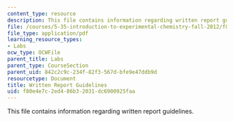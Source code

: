 ```yaml
---
content_type: resource
description: This file contains information regarding written report guidelines.
file: /courses/5-35-introduction-to-experimental-chemistry-fall-2012/f80e4e7c2ed486b32031dc6900925faa_MIT5_35F12_written_report.pdf
file_type: application/pdf
learning_resource_types:
- Labs
ocw_type: OCWFile
parent_title: Labs
parent_type: CourseSection
parent_uid: 842c2c9c-234f-82f3-567d-bfe9e47ddb9d
resourcetype: Document
title: Written Report Guidelines
uid: f80e4e7c-2ed4-86b3-2031-dc6900925faa
---
```

This file contains information regarding written report guidelines.

